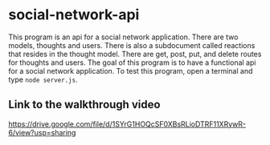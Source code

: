 # social-network-api

This program is an api for a social network application. There are two models, thoughts and users. There is also a subdocument called reactions that resides in the thought model. There are get, post, put, and delete routes for thoughts and users. The goal of this program is to have a functional api for a social network application. To test this program, open a terminal and type `node server.js`.

## Link to the walkthrough video

https://drive.google.com/file/d/1SYrG1HOQcSF0XBsRLioDTRF11XRywR-6/view?usp=sharing
